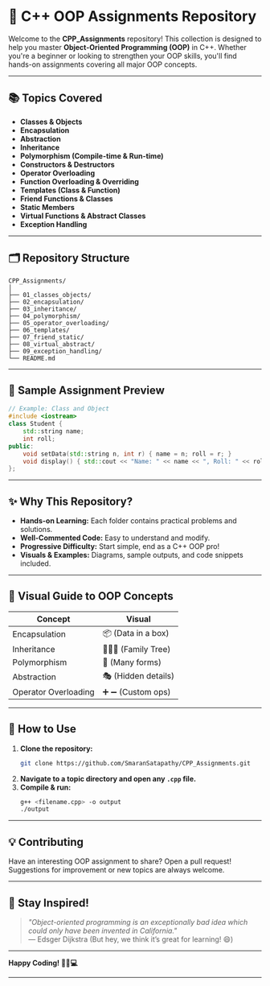 # 🚀 C++ OOP Assignments Repository

Welcome to the **CPP_Assignments** repository! This collection is designed to help you master **Object-Oriented Programming (OOP)** in C++. Whether you're a beginner or looking to strengthen your OOP skills, you'll find hands-on assignments covering all major OOP concepts. 

---

## 📚 Topics Covered

- **Classes & Objects**
- **Encapsulation**
- **Abstraction**
- **Inheritance**
- **Polymorphism (Compile-time & Run-time)**
- **Constructors & Destructors**
- **Operator Overloading**
- **Function Overloading & Overriding**
- **Templates (Class & Function)**
- **Friend Functions & Classes**
- **Static Members**
- **Virtual Functions & Abstract Classes**
- **Exception Handling**

---

## 🗂️ Repository Structure

```plaintext
CPP_Assignments/
│
├── 01_classes_objects/
├── 02_encapsulation/
├── 03_inheritance/
├── 04_polymorphism/
├── 05_operator_overloading/
├── 06_templates/
├── 07_friend_static/
├── 08_virtual_abstract/
├── 09_exception_handling/
└── README.md
```

---

## 🌟 Sample Assignment Preview

```cpp
// Example: Class and Object
#include <iostream>
class Student {
    std::string name;
    int roll;
public:
    void setData(std::string n, int r) { name = n; roll = r; }
    void display() { std::cout << "Name: " << name << ", Roll: " << roll << std::endl; }
};
```

---

## ✨ Why This Repository?

- **Hands-on Learning:** Each folder contains practical problems and solutions.
- **Well-Commented Code:** Easy to understand and modify.
- **Progressive Difficulty:** Start simple, end as a C++ OOP pro!
- **Visuals & Examples:** Diagrams, sample outputs, and code snippets included.

---

## 🎨 Visual Guide to OOP Concepts

| Concept         | Visual               |
|-----------------|---------------------|
| Encapsulation   | 📦 (Data in a box)   |
| Inheritance     | 👨‍👩‍👦 (Family Tree)    |
| Polymorphism    | 🦋 (Many forms)      |
| Abstraction     | 🎭 (Hidden details)  |
| Operator Overloading | ➕ ➖ (Custom ops) |

---

## 📝 How to Use

1. **Clone the repository:**
   ```bash
   git clone https://github.com/SmaranSatapathy/CPP_Assignments.git
   ```
2. **Navigate to a topic directory and open any `.cpp` file.**
3. **Compile & run:**
   ```bash
   g++ <filename.cpp> -o output
   ./output
   ```

---

## 💡 Contributing

Have an interesting OOP assignment to share? Open a pull request!  
Suggestions for improvement or new topics are always welcome.

---

## 📢 Stay Inspired!

> *"Object-oriented programming is an exceptionally bad idea which could only have been invented in California."*  
> — Edsger Dijkstra (But hey, we think it’s great for learning! 😄)

---

**Happy Coding! 🚴‍♂️💻**

---
